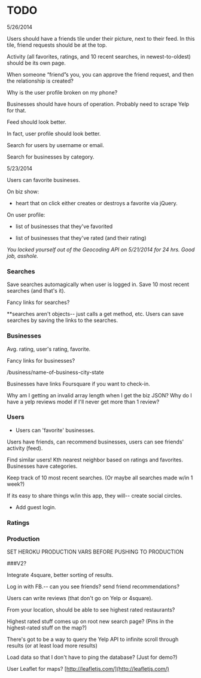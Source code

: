 # TODO

5/26/2014


Users should have a friends tile under their picture, next to their feed. In this tile, friend requests should be at the top. 

Activity (all favorites, ratings, and 10 recent searches, in newest-to-oldest) should be its own page.

When someone “friend”s you, you can approve the friend request, and then the relationship is created?

Why is the user profile broken on my phone?

Businesses should have hours of operation. Probably need to scrape Yelp for that.

Feed should look better.

In fact, user profile should look better.

Search for users by username or email.

Search for businesses by category.



5/23/2014

Users can favorite busineses.

On biz show:

  * heart that on click either creates or destroys a favorite via jQuery.

On user profile:

  * list of businesses that they've favorited
  
  * list of businesses that they've rated (and their rating)



_You locked yourself out of the Geocoding API on 5/21/2014 for 24 hrs. Good job, asshole._ 


### Searches

Save searches automagically when user is logged in. Save 10 most recent searches (and that's it).



Fancy links for searches?

**searches aren't objects-- just calls a get method, etc. Users can save searches by saving the links to the searches.




### Businesses

Avg. rating, user's rating, favorite.



Fancy links for businesses?

/business/name-of-business-city-state

Businesses have links <!-- to Yelp if you want to review and --> Foursquare if you want to check-in.

Why am I getting an invalid array length when I get the biz JSON? Why do I have a yelp reviews model if I'll never get more than 1 review?


### Users

<!-- Add users. -->

* Users can 'favorite' businesses.

<!-- * Users can 'rate' businesses. -->

Users have friends, can recommend businesses, users can see friends' activity (feed).

Find similar users! Kth nearest neighbor based on ratings and favorites. Businesses have categories.


Keep track of 10 most recent searches. (Or maybe all searches made w/in 1 week?)

If its easy to share things w/in this app, they will-- create social circles.


* Add guest login.

### Ratings




### Production

SET HEROKU PRODUCTION VARS BEFORE PUSHING TO PRODUCTION



###V2?

Integrate 4square, better sorting of results.

Log in with FB.-- can you see friends? send friend recommendations?

Users can write reviews (that don't go on Yelp or 4square).

From your location, should be able to see highest rated restaurants? 

Highest rated stuff comes up on root new search page? (Pins in the highest-rated stuff on the map?)

There's got to be a way to query the Yelp API to infinite scroll through results (or at least load more results)

Load data so that I don't have to ping the database? (Just for demo?)


User Leaflet for maps? [http://leafletjs.com/](http://leafletjs.com/)